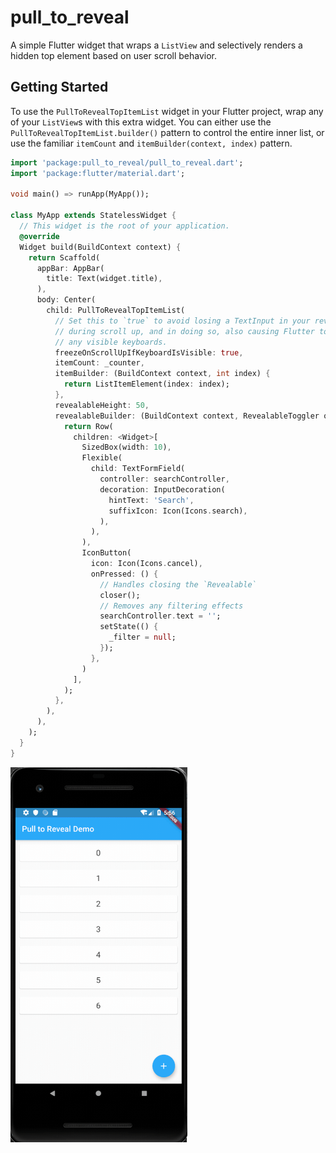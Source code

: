 # pull_to_reveal

A simple Flutter widget that wraps a `ListView` and selectively renders a hidden top element based on user scroll behavior.

## Getting Started

To use the `PullToRevealTopItemList` widget in your Flutter project, wrap any of
your `ListView`s with this extra widget. You can either use the
`PullToRevealTopItemList.builder()` pattern to control the entire inner list, or
use the familiar `itemCount` and `itemBuilder(context, index)` pattern.

```dart
import 'package:pull_to_reveal/pull_to_reveal.dart';
import 'package:flutter/material.dart';

void main() => runApp(MyApp());

class MyApp extends StatelessWidget {
  // This widget is the root of your application.
  @override
  Widget build(BuildContext context) {
    return Scaffold(
      appBar: AppBar(
        title: Text(widget.title),
      ),
      body: Center(
        child: PullToRevealTopItemList(
          // Set this to `true` to avoid losing a TextInput in your revealable
          // during scroll up, and in doing so, also causing Flutter to dismiss
          // any visible keyboards.
          freezeOnScrollUpIfKeyboardIsVisible: true,
          itemCount: _counter,
          itemBuilder: (BuildContext context, int index) {
            return ListItemElement(index: index);
          },
          revealableHeight: 50,
          revealableBuilder: (BuildContext context, RevealableToggler opener, RevealableToggler closer, BoxConstraints constraints) {
            return Row(
              children: <Widget>[
                SizedBox(width: 10),
                Flexible(
                  child: TextFormField(
                    controller: searchController,
                    decoration: InputDecoration(
                      hintText: 'Search',
                      suffixIcon: Icon(Icons.search),
                    ),
                  ),
                ),
                IconButton(
                  icon: Icon(Icons.cancel),
                  onPressed: () {
                    // Handles closing the `Revealable`
                    closer();
                    // Removes any filtering effects
                    searchController.text = '';
                    setState(() {
                      _filter = null;
                    });
                  },
                )
              ],
            );
          },
        ),
      ),
    );
  }
}
```

<img src="https://raw.githubusercontent.com/craiglabenz/flutter_pull_to_reveal/master/doc/assets/example.gif" alt="Example" height="600" />
